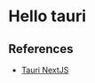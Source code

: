 # Hello tauri

## References

- [Tauri NextJS](https://tauri.app/v1/guides/getting-started/setup/next-js)
